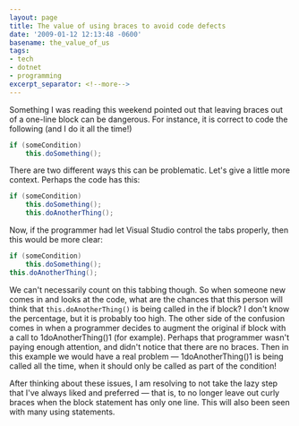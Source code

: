 ```yaml
---
layout: page
title: The value of using braces to avoid code defects
date: '2009-01-12 12:13:48 -0600'
basename: the_value_of_us
tags:
- tech
- dotnet
- programming
excerpt_separator: <!--more-->
---
```


Something I was reading this weekend pointed out that leaving braces out of a 
one-line block can be dangerous. For instance, it is correct to code the 
following (and I do it all the time!)

```csharp
if (someCondition)
    this.doSomething();
```

<!--more-->

There are two different ways this can be problematic. Let's give a little more
context. Perhaps the code has this:

```csharp
if (someCondition)
    this.doSomething();
    this.doAnotherThing();
```

Now, if the programmer had let Visual Studio control the tabs properly, then
this would be more clear:

```csharp
if (someCondition)
    this.doSomething();
this.doAnotherThing();
```

We can't necessarily count on this tabbing though. So when someone new comes in
and looks at the code, what are the chances that this person will think that
`this.doAnotherThing()` is being called in the if block? I don't know the
percentage, but it is probably too high. The other side of the confusion comes
in when a programmer decides to augment the original if block with a call to
1doAnotherThing()1 (for example). Perhaps that programmer wasn't paying enough
attention, and didn't notice that there are no braces. Then in this example we
would have a real problem &mdash; 1doAnotherThing()1 is being called all the time,
when it should only be called as part of the condition!

After thinking about these issues, I am resolving to not take the lazy step that
I've always liked and preferred &mdash; that is, to no longer leave out curly
braces when the block statement has only one line. This will also been seen with
many using statements.
